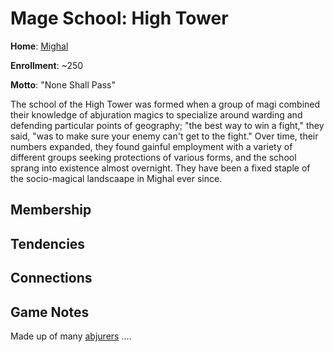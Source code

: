 # Mage School: High Tower
**Home**: [Mighal](/Cities/Mighal.md)

**Enrollment**: ~250

**Motto**: "None Shall Pass"

The school of the High Tower was formed when a group of magi combined their knowledge of abjuration magics to specialize around warding and defending particular points of geography; "the best way to win a fight," they said, "was to make sure your enemy can't get to the fight." Over time, their numbers expanded, they found gainful employment with a variety of different groups seeking protections of various forms, and the school sprang into existence almost overnight. They have been a fixed staple of the socio-magical landscaape in Mighal ever since.

## Membership

## Tendencies

## Connections

## Game Notes
Made up of many [abjurers](/Classes/Wizard/Abjuration.md) ....